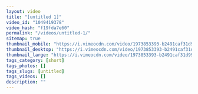 ```yaml
---
layout: video
title: "[untitled 1]"
video_id: "1049419378"
video_hash: "f19fda7e60"
permalink: "/videos/untitled-1/"
sitemap: true
thumbnail_mobile: "https://i.vimeocdn.com/video/1973853393-b2491caf31d9941a9190bd023d0271e9def263b592d9c9ef1e8f8ecd2d5e00b9-d_640x360?&r=pad&region=us"
thumbnail_desktop: "https://i.vimeocdn.com/video/1973853393-b2491caf31d9941a9190bd023d0271e9def263b592d9c9ef1e8f8ecd2d5e00b9-d_960x540?&r=pad&region=us"
thumbnail_large: "https://i.vimeocdn.com/video/1973853393-b2491caf31d9941a9190bd023d0271e9def263b592d9c9ef1e8f8ecd2d5e00b9-d_1280x720?&r=pad&region=us"
tags_category: [short]
tags_photos: []
tags_slugs: [untitled]
tags_videos: []
description: ""
---
```

